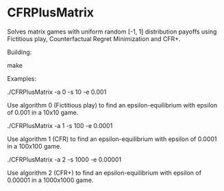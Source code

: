 CFRPlusMatrix
=============

Solves matrix games with uniform random [-1, 1] distribution payoffs using Fictitious play, Counterfactual Regret Minimization
and CFR+.

Building:

make

Examples:

./CFRPlusMatrix -a 0 -s 10 -e 0.001

Use algorithm 0 (Fictitious play) to find an epsilon-equilibrium with epsilon of 0.001 in a 10x10 game.

./CFRPlusMatrix -a 1 -s 100 -e 0.0001

Use algorithm 1 (CFR) to find an epsilon-equilibrium with epsilon of 0.0001 in a 100x100 game.

./CFRPlusMatrix -a 2 -s 1000 -e 0.00001

Use algorithm 2 (CFR+) to find an epsilon-equilibrium with epsilon of 0.00001 in a 1000x1000 game.

